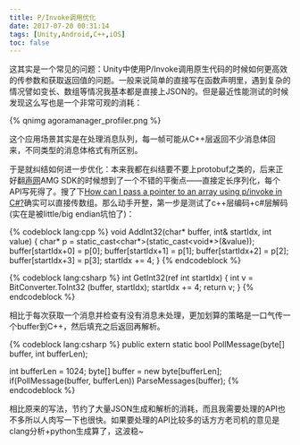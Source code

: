```yaml
---
title: P/Invoke调用优化
date: 2017-07-20 00:31:14
tags: [Unity,Android,C++,iOS]
toc: false
---
```


这其实是一个常见的问题：Unity中使用P/Invoke调用原生代码的时候如何更高效的传参数和获取返回值的问题。一般来说简单的直接写在函数声明里，遇到复杂的情况譬如变长、数组等情况我基本都是直接上JSON的。但是最近性能测试的时候发现这么写也是一个非常可观的消耗：

<!--more-->

{% qnimg agoramanager_profiler.png %}

这个应用场景其实是在处理消息队列，每一帧可能从C++层返回不少消息体回来，不同类型的消息体格式有所区别。

于是就纠结如何进一步优化：本来我都在纠结要不要上protobuf之类的，后来正好翻[声网](https://www.agora.io/cn/)AMG SDK的时候想到了一个不错的平衡点——直接定长序列化，每个API写死得了。搜了下[How can I pass a pointer to an array using p/invoke in C#?](https://stackoverflow.com/questions/289076/how-can-i-pass-a-pointer-to-an-array-using-p-invoke-in-c)确实可以直接传数组。那么动手开整，第一步是测试了c++层编码+c#层解码(实在是被little/big endian坑怕了)：

{% codeblock lang:cpp %}
void AddInt32(char* buffer, int& startIdx, int value)
{
    char* p = static_cast<char*>(static_cast<void*>(&value));
    buffer[startIdx+0] = p[0];
    buffer[startIdx+1] = p[1];
    buffer[startIdx+2] = p[2];
    buffer[startIdx+3] = p[3];
    startIdx += 4;
}
{% endcodeblock %}

{% codeblock lang:csharp %}
int GetInt32(ref int startIdx)
{
    int v = BitConverter.ToInt32 (buffer, startIdx);
    startIdx += 4;
    return v;
}
{% endcodeblock %}

相比于每次获取一个消息并检查有没有消息未处理，更加划算的策略是一口气传一个buffer到C++，然后填充之后返回再解析。

{% codeblock lang:csharp %}
public extern static bool PollMessage(byte[] buffer, int bufferLen);

int bufferLen = 1024;
byte[] buffer = new byte[bufferLen];
if(PollMessage(buffer, bufferLen))
	ParseMessages(buffer);
{% endcodeblock %}

相比原来的写法，节约了大量JSON生成和解析的消耗，而且我需要处理的API也不多所以人肉写一下也很快。如果要处理的API比较多的话方方老司机的意见是clang分析+python生成算了，这波稳~